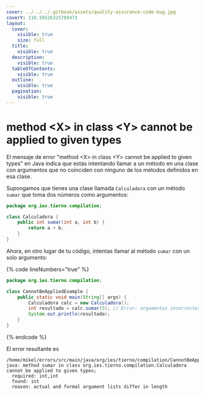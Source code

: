 ```yaml
---
cover: ../../../.gitbook/assets/quality-assurance-code-bug.jpg
coverY: 110.50526315789473
layout:
  cover:
    visible: true
    size: full
  title:
    visible: true
  description:
    visible: true
  tableOfContents:
    visible: true
  outline:
    visible: true
  pagination:
    visible: true
---
```


# method \<X> in class \<Y> cannot be applied to given types

El mensaje de error "method \<X> in class \<Y> cannot be applied to given types" en Java indica que estás intentando llamar a un método en una clase con argumentos que no coinciden con ninguno de los métodos definidos en esa clase.

Supongamos que tienes una clase llamada `Calculadora` con un método `sumar` que toma dos números como argumentos:

```java
package org.ies.tierno.compilation;

class Calculadora {
    public int sumar(int a, int b) {
        return a + b;
    }
}
```

Ahora, en otro lugar de tu código, intentas llamar al método `sumar` con un solo argumento:

{% code lineNumbers="true" %}
```java
package org.ies.tierno.compilation;

class CannotBeAppliedExample {
    public static void main(String[] args) {
        Calculadora calc = new Calculadora();
        int resultado = calc.sumar(5); // Error: argumentos incorrectos
        System.out.println(resultado);
    }
}

```
{% endcode %}

El error resultante es

```log
/home/mikel/errors/src/main/java/org/ies/tierno/compilation/CannotBeAppliedExample.java:6:29
java: method sumar in class org.ies.tierno.compilation.Calculadora cannot be applied to given types;
  required: int,int
  found: int
  reason: actual and formal argument lists differ in length
```
